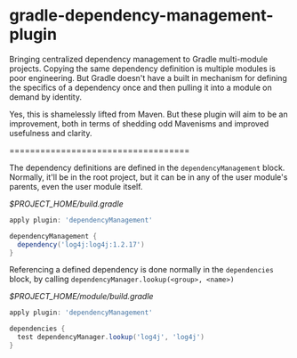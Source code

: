 gradle-dependency-management-plugin
===================================

Bringing centralized dependency management to Gradle multi-module projects. Copying the same dependency definition is multiple modules is poor engineering. But Gradle doesn't have a built in mechanism for defining the specifics of a dependency once and then pulling it into a module on demand by identity. 

Yes, this is shamelessly lifted from Maven. But these plugin will aim to be an improvement, both in terms of shedding odd Mavenisms and improved usefulness and clarity. 

===================================

The dependency definitions are defined in the `dependencyManagement` block. Normally, it'll be in the root project, but it can be in any of the user module's parents, even the user module itself.

*$PROJECT_HOME/build.gradle*
```groovy
apply plugin: 'dependencyManagement'

dependencyManagement {
  dependency('log4j:log4j:1.2.17')
}
```

Referencing a defined dependency is done normally in the `dependencies` block, by calling `dependencyManager.lookup(<group>, <name>)`

*$PROJECT_HOME/module/build.gradle*
```groovy
apply plugin: 'dependencyManagement'

dependencies {
  test dependencyManager.lookup('log4j', 'log4j')
}
```
